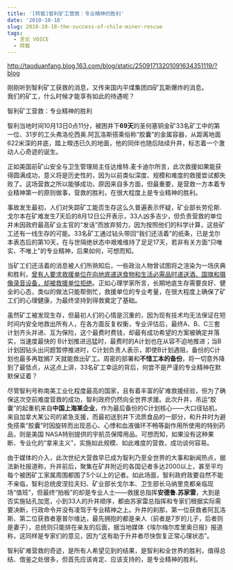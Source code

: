 ```yaml
---
title: '[转载]智利矿工营救：专业精神的胜利'
date: '2010-10-18'
slug: 2010-10-18-the-success-of-chile-miner-rescue
tags: 
  - 言论 VOICE
  - 转载
---
```



http://taoduanfang.blog.163.com/blog/static/25091713201091634351119/?blog

刚刚听到智利矿工获救的消息，又传来国内平煤集团四矿瓦斯爆炸的消息。  
我们的矿工，什么时候才能享有如此的待遇呢？

智利矿工营救：专业精神的胜利

智利当地时间10月13日0点11分，被困井下**69天**的圣何塞铜金矿33名矿工中的第一位、31岁的工头弗洛伦西奥.阿瓦洛斯搭乘俗称“胶囊”的金属容器，从距离地面622米深的井底，踏上暌违已久的地面，他的同伴也随后陆续升井，标志着一个激动人心奇迹的诞生。

正如美国前矿山安全与卫生管理局主任达维特.麦卡迪尔所言，此次救援如果能获得圆满成功，意义将是历史性的，因为以前类似深度、规模和难度的救援尝试都失败了。这场营救之所以能够成功，原因来自多方面，但最重要，是营救一方本着专业精神第一的原则做事，营救的胜利，在很大程度上是专业精神的胜利。

事故发生最初，人们对失踪矿工能否生存这么久普遍表示怀疑，矿业部长劳伦斯.戈尔本在矿难发生7天后的8月12日公开表示，33人凶多吉少，但负责营救的单位并未因政府最高矿业主官的“发话”而放弃努力，因为按照他们的科学计算，这些矿工还有一线生存的可能。33名矿工通过钻头带回“我们还活着”的纸条，已是戈尔本表态后的第10天，在与世隔绝状态中艰难维持了足足17天，若非有关方面“只唯实、不唯上”的专业精神，后果如何，可想而知。

当矿工们还活着的消息被人们所熟知后，一些政治人物曾试图将之渲染为一场庆典和胜利，<span
style="text-decoration: underline;">曾有人要求救援单位在向地底递送食物和生活必需品时递送酒、国旗和摄像录音设备，却被救援单位拒绝</span>。正如心理学家所言，长期地底生存需要良好、健全的心态，类似的做法只能帮倒忙，救援单位的专业考量，在很大程度上确保了矿工们的心理健康，为最终坚持到得救奠定了基础。

虽然矿工被发现生存，但最初人们的心情是沉重的，因为现有技术均无法保证在短时间内安全地救出所有人，在各方面反复权衡，专业评估后，最终A、B、C三套计划齐头并进、互为保险，这个最费时费钱，却最有成功希望的方案被确定并落实，当速度最快的
B计划推进迅猛时，最费时的A计划也在从容不迫地推进；当B计划因钻头出问题暂停推进时，C计划负责人表示，即使B计划遇阻，备份的C计划也最多再耽搁7
天就能救出矿工。周密的部署和**不惜工本的备份**，将一切意外降到了最低点，从这点上讲，33名矿工幸运的背后，何尝不是严谨的专业精神在默默保证着？

尽管智利号称南美工业化程度最高的国家，且有着丰富的矿难救援经验，但为了确保这次空前难度营救的成功，智利政府仍然向全世界求援。此次升井，吊运“胶囊”的起重机来自**中国上海某企业**，作为最后备份的C计划核心——大口径钻机，来自加拿大某公司的紧急支援，而最初送到井下流质食品的一部分，和升井时为避免搭乘“胶囊”时因旋转而出现恶心、心悸和血液循环不畅等副作用所使用的特别药品，则是美国
NASA特别提供的宇航员保障用品。可想而知，如果没有这种果断、专业化的“拿来主义”，实施如此规模、如此难度的营救，成功谈何容易。

由于媒体的介入，此次世纪大营救早已成为智利乃至全世界的大事和新闻热点，据法新社报道称，升井前后，聚集在矿井附近的各国记者多达2000以上，甚至平均每个被困矿工家属周围都围了5个以上的记者。如此场面，智利政府政要自然不能不亲临，智利总统皮涅拉夫妇、矿业部长戈尔本、卫生部长马纳里克都亲临现场“值班”，但最终“拍板”的却是专业人士——救援总指挥**安德鲁.苏家雷**，大到是否实施钻孔加宽，小到33人的升井顺序，都由苏家雷总指挥和专家们根据实际需要决断，行政命令并没有凌驾于专业精神之上。升井的刹那，第一位获救者阿瓦洛斯、第二位获救者塞普尔维达，最先拥抱的都是亲人（前者是7岁的儿子，后者则是妻子），总统则只能排在亲友的后面，据当地媒体《埃尔梅尔库里奥日报》报道称，这同样是专家们的意见，因为“这有助于升井者尽快恢复正常心理状态”。

智利矿难营救的奇迹，是所有人希望见到的结果，是智利和全世界的胜利，值得总结、借鉴之处很多，但首先应该肯定、应该支持的，是专业精神的胜利。
